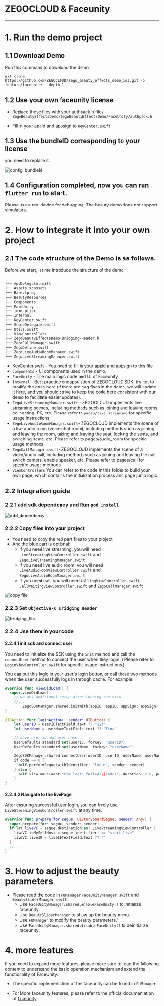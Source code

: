 # ZEGOCLOUD & Faceunity

-----

# 1. Run the demo project

## 1.1 Download Demo

Run this command to download the demo

```base
git clone https://github.com/ZEGOCLOUD/zego_beauty_effects_demo_ios.git -b feature/faceunity --depth 1
```

## 1.2 Use your own faceunity license

  - Replace these files with your authpack.h files.
    `ZegoBeautyEffectsDemo/ZegoBeautyEffectsDemo/FaceUnity/authpack.h`
        

  - Fill in your appid and appsign to `KeyCenter.swift`

## 1.3 Use the bundleID corresponding to your license 

you need to replace it.

![config_bundleId](Image/config_bundleId.jpg)

## 1.4 Configuration completed, now you can run `flutter run` to start. 

Please use a real device for debugging. The beauty demo does not support simulators.


# 2. How to integrate it into your own project

## 2.1 The code structure of the Demo is as follows.

Before we start, let me introduce the structure of the demo.

```bash
.
├── AppDelegate.swift
├── Assets.xcassets
├── Base.lproj
├── BeautyResources
├── Components
├── FaceUnity
├── Info.plist
├── Internal
├── KeyCenter.swift
├── SceneDelegate.swift
├── Utils.swift
├── ViewControllers
├── ZegoBeautyEffectsDemo-Bridging-Header.h
├── ZegoCallManager.swift
├── ZegoDefine.swift
├── ZegoLiveAudioRoomManager.swift
└── ZegoLiveStreamingManager.swift
```

- KeyCenter.swift - You need to fill in your appid and appsign to this file
- `components` - UI components used in the demo.
- `FaceUnity` - The main logic code and UI of Faceunity
- `internal` - Best practice encapsulation of ZEGOCLOUD SDK, try not to modify the code here (if there are bug fixes in the demo, we will update it here, and you should strive to keep the code here consistent with our demo to facilitate easier updates).
- `ZegoLiveStreamingManager.swift` - ZEGOCLOUD implements live streaming scenes, including methods such as joining and leaving rooms, co-hosting, PK, etc. Please refer to `pages/live_streaming` for specific usage instructions.
- `ZegoLiveAudioRoomManager.swift`- ZEGOCLOUD implements the scene of a live audio room (voice chat room), including methods such as joining and leaving the room, taking and leaving the seat, locking the seats, and switching seats, etc. Please refer to pages/audio_room for specific usage methods.
- `ZegoCallManager.swift`- ZEGOCLOUD implements the scene of a video/audio call, including methods such as joining and leaving the call, switch camera, enable speaker, etc. Please refer to pages/call for specific usage methods.
- `ViewControllers` You can refer to the code in this folder to build your own page, which contains the initialization process and page jump logic.

## 2.2 Integration guide

### 2.2.1 add sdk dependency  and Run `pod install`

![add_dependency](Image/add_dependency.jpg)

### 2.2.2 Copy files into your project

- You need to copy the red part files to your project
- And the blue part is optional:
  - If you need live streaming, you will need `LiveStreamingViewController.swift` and  `ZegoLiveStreamingManager.swift`
  - If you need live audio room, you will need `LiveAudioRoomViewController.swift` and  `ZegoLiveAudioRoomManager.swift`
  - If you need call, you will need `CallingViewController.swift` `CallWaitingViewController.swift` and  `ZegoCallManager.swift`

![copy_file](Image/copy_file.jpg)



### 2.2.3 Set `Objective-C Bridging Header`

![bridging_file](Image/bridging_file.jpg)



### 2.2.4 Use them in your code

#### 2.2.4.1 init sdk and connect user

You need to initialize the SDK using the `init` method and call the `connectUser` method to connect the user when they login. ( Please refer to `LoginViewController.swift` for specific usage instructions.)

You can put this logic in your user's login button, or call these two methods when the user successfully logs in through cache. For example:

```swift
override func viewDidLoad() {
  super.viewDidLoad()
    // Do any additional setup after loading the view.
    //...
		ZegoSDKManager.shared.initWith(appID: appID, appSign: appSign)
}

@IBAction func loginAction(_ sender: UIButton) {
    let userID = userIDTextField.text ?? "123"
    let userName = userNameTextField.text ?? "Tina"

    // save user id and user name.
    UserDefaults.standard.set(userID, forKey: "userID")
    UserDefaults.standard.set(userName, forKey: "userName")

    ZegoSDKManager.shared.connectUser(userID: userID, userName: userName) { code , message in
    if code == 0 {
      self.performSegue(withIdentifier: "login", sender: sender)
    } else {
      self.view.makeToast("zim login failed:\(code)", duration: 2.0, position: .center)
    }                                                                    }
}
```

#### 2.2.4.2 Navigate to the livePage

After ensuring successful user login, you can freely use `LiveStreamingViewController.swift` at any time.

```swift
override func prepare(for segue: UIStoryboardSegue, sender: Any?) {
  super.prepare(for: segue, sender: sender)
  if let liveVC = segue.destination as? LiveStreamingViewController {
    liveVC.isMySelfHost = segue.identifier! == "start_live"
    liveVC.liveID = liveIDTextField.text ?? ""
  }
  //...
}
```

# 3. How to adjust the beauty parameters

- Please read the code in `FUManager`  `FaceUnityManager.swift` and `BeautySliderManager.swift`
  - Use `FaceUnityManager.shared.enableFaceUnity()` to initialize faceunity.
  - Use `BeautySliderManager`  to show up the beauty menu.
  - Use `FUManager` to modify the beauty parameters.'
  - Use `FaceUnityManager.shared.disableFaceUnity()` to deinitialize faceunity.



# 4. more features

If you need to expand more features, please make sure to read the following content to understand the basic operation mechanism and extend the functionality of FaceUnity.

- The specific implementation of the faceunity can be found in `FUManager` 

- For More faceunity features, please refer to the official documentation of [faceunity](www.faceunity.com).